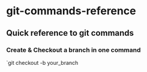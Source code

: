 # git-commands-reference

## Quick reference to git commands

### Create & Checkout a branch in one command

`git checkout -b your_branch